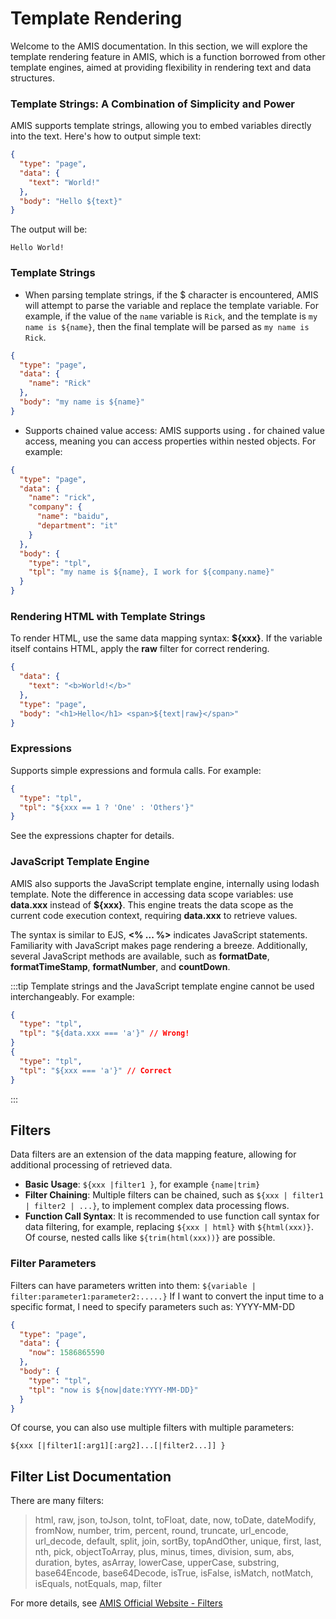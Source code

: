 # Template Rendering

Welcome to the AMIS documentation. In this section, we will explore the template rendering feature in AMIS, which is a function borrowed from other template engines, aimed at providing flexibility in rendering text and data structures.

### Template Strings: A Combination of Simplicity and Power
AMIS supports template strings, allowing you to embed variables directly into the text. Here's how to output simple text:

```json
{
  "type": "page",
  "data": {
    "text": "World!"
  },
  "body": "Hello ${text}"
}
```

The output will be:

```text
Hello World!
```

### Template Strings
* When parsing template strings, if the $ character is encountered, AMIS will attempt to parse the variable and replace the template variable.
For example, if the value of the `name` variable is `Rick`, and the template is `my name is ${name}`, then the final template will be parsed as `my name is Rick`.

```json
{
  "type": "page",
  "data": {
    "name": "Rick"
  },
  "body": "my name is ${name}"
}
```

* Supports chained value access: AMIS supports using **.** for chained value access, meaning you can access properties within nested objects. For example:

```json
{
  "type": "page",
  "data": {
    "name": "rick",
    "company": {
      "name": "baidu",
      "department": "it"
    }
  },
  "body": {
    "type": "tpl",
    "tpl": "my name is ${name}, I work for ${company.name}"
  }
}
```

### Rendering HTML with Template Strings
To render HTML, use the same data mapping syntax: **${xxx}**. If the variable itself contains HTML, apply the **raw** filter for correct rendering.

```json
{
  "data": {
    "text": "<b>World!</b>"
  },
  "type": "page",
  "body": "<h1>Hello</h1> <span>${text|raw}</span>"
}
```

### Expressions
Supports simple expressions and formula calls. For example:

```json
{
  "type": "tpl",
  "tpl": "${xxx == 1 ? 'One' : 'Others'}"
}
```

See the expressions chapter for details.

### JavaScript Template Engine
AMIS also supports the JavaScript template engine, internally using lodash template. Note the difference in accessing data scope variables: use **data.xxx** instead of **${xxx}**. This engine treats the data scope as the current code execution context, requiring **data.xxx** to retrieve values.

The syntax is similar to EJS, **<% ... %>** indicates JavaScript statements. Familiarity with JavaScript makes page rendering a breeze. Additionally, several JavaScript methods are available, such as **formatDate**, **formatTimeStamp**, **formatNumber**, and **countDown**.

:::tip
Template strings and the JavaScript template engine cannot be used interchangeably. For example:

```json
{
  "type": "tpl",
  "tpl": "${data.xxx === 'a'}" // Wrong!
}
{
  "type": "tpl",
  "tpl": "${xxx === 'a'}" // Correct
}
```
:::

## Filters

Data filters are an extension of the data mapping feature, allowing for additional processing of retrieved data.

* **Basic Usage**: `${xxx |filter1 }`, for example `{name|trim}`
* **Filter Chaining**: Multiple filters can be chained, such as `${xxx | filter1 | filter2 | ...}`, to implement complex data processing flows.
* **Function Call Syntax**: It is recommended to use function call syntax for data filtering, for example, replacing `${xxx | html}` with `${html(xxx)}`. Of course, nested calls like `${trim(html(xxx))}` are possible.

### Filter Parameters
Filters can have parameters written into them:
`${variable | filter:parameter1:parameter2:.....}`
If I want to convert the input time to a specific format, I need to specify parameters such as: YYYY-MM-DD

```json
{
  "type": "page",
  "data": {
    "now": 1586865590
  },
  "body": {
    "type": "tpl",
    "tpl": "now is ${now|date:YYYY-MM-DD}"
  }
}
```

Of course, you can also use multiple filters with multiple parameters:

```
${xxx [|filter1[:arg1][:arg2]...[|filter2...]] }
```

## Filter List Documentation

There are many filters:

> html, raw, json, toJson, toInt, toFloat, date, now, toDate, dateModify, fromNow, number, trim, percent, round, truncate, url_encode, url_decode, default, split, join, sortBy, topAndOther, unique, first, last, nth, pick, objectToArray, plus, minus, times, division, sum, abs, duration, bytes, asArray, lowerCase, upperCase, substring, base64Encode, base64Decode, isTrue, isFalse, isMatch, notMatch, isEquals, notEquals, map, filter

For more details, see [AMIS Official Website - Filters](https://aisuda.bce.baidu.com/amis/zh-CN/docs/concepts/data-mapping#%E8%BF%87%E6%BB%A4%E5%99%A8)
